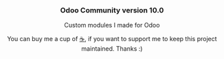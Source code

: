 <div align="center">
    <h3>Odoo Community version 10.0</h3>
    <p>Custom modules I made for Odoo</p>
    <p>You can buy me a cup of <a href="http://ko-fi.com/yopiangi">☕</a>, if you want to support me to keep this project maintained. Thanks :)</p>
</div>
